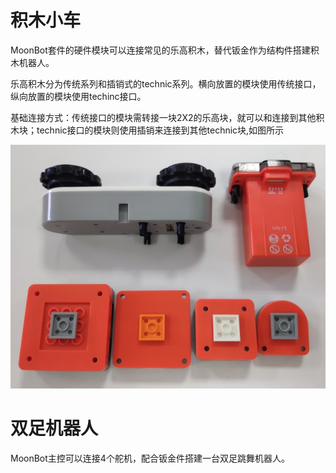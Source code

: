 # 积木小车

MoonBot套件的硬件模块可以连接常见的乐高积木，替代钣金作为结构件搭建积木机器人。

乐高积木分为传统系列和插销式的technic系列。横向放置的模块使用传统接口，纵向放置的模块使用techinc接口。

基础连接方式：传统接口的模块需转接一块2X2的乐高块，就可以和连接到其他积木块；technic接口的模块则使用插销来连接到其他technic块,如图所示

![](./images/MoonBot_extension_lego_compatible.png)

# 双足机器人

MoonBot主控可以连接4个舵机，配合钣金件搭建一台双足跳舞机器人。


